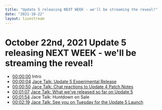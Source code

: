 ```yaml
---
title: "Update 5 releasing NEXT WEEK - we'll be streaming the reveal!"
date: "2021-10-22"
layout: livestream
---
```

# October 22nd, 2021 Update 5 releasing NEXT WEEK - we'll be streaming the reveal!
* [00:00:00](https://youtu.be/cNBKEaJMLyM?t=0) Intro
* [00:00:04](https://youtu.be/cNBKEaJMLyM?t=4) [Jace Talk: Update 5 Experimental Release](./transcriptions/yt-cNBKEaJMLyM,4.935811,50.68396666666667.md)
* [00:00:50](https://youtu.be/cNBKEaJMLyM?t=50) [Jace Talk: Chat reactions to Update 4 Patch Notes](./transcriptions/yt-cNBKEaJMLyM,50.726218,67.70096666666667.md)
* [00:01:07](https://youtu.be/cNBKEaJMLyM?t=67) [Jace Talk: What we've released so far on Update 5](./transcriptions/yt-cNBKEaJMLyM,67.73433333333334,114.28083333333333.md)
* [00:01:54](https://youtu.be/cNBKEaJMLyM?t=114) Jace Talk: Huntdown on Sale
* [00:02:19](https://youtu.be/cNBKEaJMLyM?t=139) [Jace Talk: See you on Tuesday for the Update 5 Launch](./transcriptions/yt-cNBKEaJMLyM,139.17236666666668.md)
